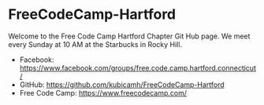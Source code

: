 # FreeCodeCamp-Hartford

Welcome to the Free Code Camp Hartford Chapter Git Hub page. We meet every Sunday at 10 AM at the Starbucks in Rocky Hill.


* Facebook: https://www.facebook.com/groups/free.code.camp.hartford.connecticut/  
* GitHub: https://github.com/kubicamh/FreeCodeCamp-Hartford  
* Free Code Camp: https://www.freecodecamp.com/  
